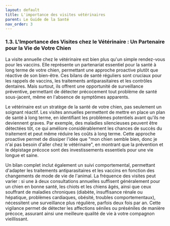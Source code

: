 ```yaml
---
layout: default
title: L'importance des visites vétérinaires
parent: Le Guide de la Santé
nav_order: 3
---
```


### **1.3. L'Importance des Visites chez le Vétérinaire : Un Partenaire pour la Vie de Votre Chien**

La visite annuelle chez le vétérinaire est bien plus qu'un simple rendez-vous pour les vaccins. Elle représente un partenariat essentiel pour la santé à long terme de votre chien, permettant une approche proactive plutôt que réactive de son bien-être. Ces bilans de santé réguliers sont cruciaux pour les rappels de vaccins, les traitements antiparasitaires et les contrôles dentaires. Mais surtout, ils offrent une opportunité de surveillance préventive, permettant de détecter précocement tout problème de santé sous-jacent, même en l'absence de symptômes apparents.

Le vétérinaire est un stratège de la santé de votre chien, pas seulement un soignant réactif. Les visites annuelles permettent de mettre en place un plan de santé à long terme, en identifiant les problèmes potentiels avant qu'ils ne deviennent graves. Par exemple, des maladies silencieuses peuvent être détectées tôt, ce qui améliore considérablement les chances de succès du traitement et peut même réduire les coûts à long terme. Cette approche proactive permet de dissiper l'idée que "mon chien semble bien, donc je n'ai pas besoin d'aller chez le vétérinaire", en montrant que la prévention et le dépistage précoce sont des investissements essentiels pour une vie longue et saine.

Un bilan complet inclut également un suivi comportemental, permettant d'adapter les traitements antiparasitaires et les vaccins en fonction des changements de mode de vie de l'animal. La fréquence des visites peut varier : si une à deux consultations annuelles suffisent généralement pour un chien en bonne santé, les chiots et les chiens âgés, ainsi que ceux souffrant de maladies chroniques (diabète, insuffisance rénale ou hépatique, problèmes cardiaques, obésité, troubles comportementaux), nécessitent une surveillance plus régulière, parfois deux fois par an. Cette vigilance permet de détecter les affections séniles ou préséniles de manière précoce, assurant ainsi une meilleure qualité de vie à votre compagnon vieillissant. 